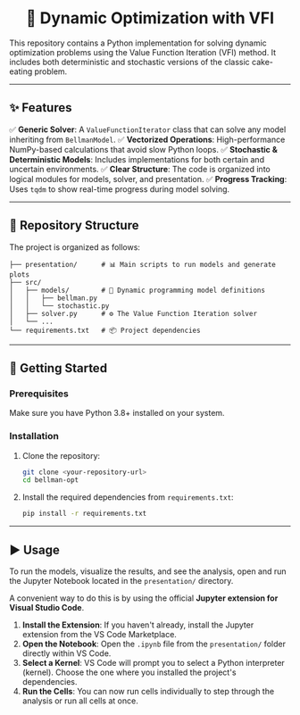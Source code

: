 <div align="center">
  <h1>🧠 Dynamic Optimization with VFI</h1>
</div>

This repository contains a Python implementation for solving dynamic optimization problems using the Value Function Iteration (VFI) method. It includes both deterministic and stochastic versions of the classic cake-eating problem.

---

## ✨ Features

✅ **Generic Solver**: A `ValueFunctionIterator` class that can solve any model inheriting from `BellmanModel`.
✅ **Vectorized Operations**: High-performance NumPy-based calculations that avoid slow Python loops.
✅ **Stochastic & Deterministic Models**: Includes implementations for both certain and uncertain environments.
✅ **Clear Structure**: The code is organized into logical modules for models, solver, and presentation.
✅ **Progress Tracking**: Uses `tqdm` to show real-time progress during model solving.

---

## 📂 Repository Structure

The project is organized as follows:

```
├── presentation/      # 📊 Main scripts to run models and generate plots
├── src/
│   ├── models/        # 🧠 Dynamic programming model definitions
│   │   ├── bellman.py
│   │   └── stochastic.py
│   ├── solver.py      # ⚙️ The Value Function Iteration solver
│   └── ...
└── requirements.txt   # 📦 Project dependencies
```

---

## 🚀 Getting Started

### Prerequisites

Make sure you have Python 3.8+ installed on your system.

### Installation

1.  Clone the repository:
    ```bash
    git clone <your-repository-url>
    cd bellman-opt
    ```
2.  Install the required dependencies from `requirements.txt`:
    ```bash
    pip install -r requirements.txt
    ```

---

## ▶️ Usage

To run the models, visualize the results, and see the analysis, open and run the Jupyter Notebook located in the `presentation/` directory.

A convenient way to do this is by using the official **Jupyter extension for Visual Studio Code**.

1.  **Install the Extension**: If you haven't already, install the Jupyter extension from the VS Code Marketplace.
2.  **Open the Notebook**: Open the `.ipynb` file from the `presentation/` folder directly within VS Code.
3.  **Select a Kernel**: VS Code will prompt you to select a Python interpreter (kernel). Choose the one where you installed the project's dependencies.
4.  **Run the Cells**: You can now run cells individually to step through the analysis or run all cells at once.
